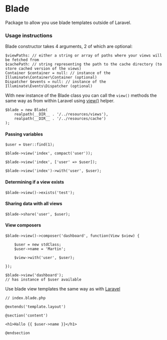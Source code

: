 # Blade
Package to allow you use blade templates outside of Laravel.

### Usage instructions

Blade constructor takes 4 arguments, 2 of which are optional:

```
$viewPaths: // either a string or array of paths where your views will be fetched from
$cachePath: // string representing the path to the cache directory (to store cached version of the views)
Container $container = null: // instance of the Illuminate\Container\Container (optional)
Dispatcher $events = null: // instance of the Illuminate\Events\Dispatcher (optional)
```

With new instance of the Blade class you can call the `view()` methods the same way as from within Laravel using [view()](https://laravel.com/docs/master/views) helper.

```
$blade = new Blade(
    realpath(__DIR__ . '/../resources/views'),
    realpath(__DIR__ . '/../resources/cache')
);
```

#### Passing variables
```
$user = User::find(1);

$blade->view('index', compact('user'));

$blade->view('index', ['user' => $user]);

$blade->view('index')->with('user', $user);
```

#### Determining if a view exists
```
$blade->view()->exists('test');
```

#### Sharing data with all views
```
$blade->share('user', $user);
```

#### View composers
```
$blade->view()->composer('dashboard', function(View $view) {

    $user = new stdClass;
    $user->name = 'Martin';

    $view->with('user', $user);

});

$blade->view('dashboard');
// has instance of $user available
```

Use blade view templates the same way as with [Laravel](https://laravel.com/docs/master/blade)

```
// index.blade.php

@extends('template.layout')

@section('content')

<h1>Hallo {{ $user->name }}</h1>

@endsection
```